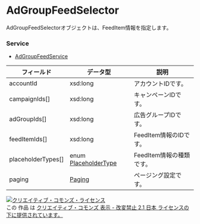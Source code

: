 # AdGroupFeedSelector
AdGroupFeedSelectorオブジェクトは、FeedItem情報を指定します。

### Service
+ [AdGroupFeedService](../services/AdGroupFeedService.md)

| フィールド | データ型 | 説明 | 
|---|---|---|
| accountId| xsd:long| アカウントIDです。 |
| campaignIds[]| xsd:long| キャンペーンIDです。 |
| adGroupIds[]| xsd:long| 広告グループIDです。 |
| feedItemIds[]| xsd:long| FeedItem情報のIDです。 |
| placeholderTypes[]| enum <a href="../data/PlaceholderType_FeedItem.md">PlaceholderType</a>| FeedItem情報の種類です。 |
| paging| <a href="../data/Paging.md">Paging</a>| ページング設定です。 |

<a rel="license" href="http://creativecommons.org/licenses/by-nd/2.1/jp/"><img alt="クリエイティブ・コモンズ・ライセンス" style="border-width:0" src="https://i.creativecommons.org/l/by-nd/2.1/jp/88x31.png" /></a><br />この 作品 は <a rel="license" href="http://creativecommons.org/licenses/by-nd/2.1/jp/">クリエイティブ・コモンズ 表示 - 改変禁止 2.1 日本 ライセンスの下に提供されています。</a>
